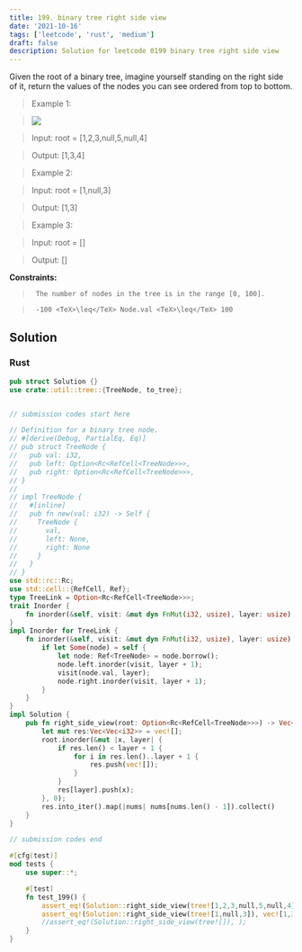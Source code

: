 ```yaml
---
title: 199. binary tree right side view
date: '2021-10-16'
tags: ['leetcode', 'rust', 'medium']
draft: false
description: Solution for leetcode 0199 binary tree right side view
---
```


 

  Given the root of a binary tree, imagine yourself standing on the right side of it, return the values of the nodes you can see ordered from top to bottom.

   

 >   Example 1:

 >   ![](https://assets.leetcode.com/uploads/2021/02/14/tree.jpg)

 >   Input: root <TeX>=</TeX> [1,2,3,null,5,null,4]

 >   Output: [1,3,4]

  

 >   Example 2:

  

 >   Input: root <TeX>=</TeX> [1,null,3]

 >   Output: [1,3]

  

 >   Example 3:

  

 >   Input: root <TeX>=</TeX> []

 >   Output: []

  

   

  **Constraints:**

  

 >   	The number of nodes in the tree is in the range [0, 100].

 >   	-100 <TeX>\leq</TeX> Node.val <TeX>\leq</TeX> 100


## Solution
### Rust
```rust
pub struct Solution {}
use crate::util::tree::{TreeNode, to_tree};


// submission codes start here

// Definition for a binary tree node.
// #[derive(Debug, PartialEq, Eq)]
// pub struct TreeNode {
//   pub val: i32,
//   pub left: Option<Rc<RefCell<TreeNode>>>,
//   pub right: Option<Rc<RefCell<TreeNode>>>,
// }
// 
// impl TreeNode {
//   #[inline]
//   pub fn new(val: i32) -> Self {
//     TreeNode {
//       val,
//       left: None,
//       right: None
//     }
//   }
// }
use std::rc::Rc;
use std::cell::{RefCell, Ref};
type TreeLink = Option<Rc<RefCell<TreeNode>>>;
trait Inorder {
    fn inorder(&self, visit: &mut dyn FnMut(i32, usize), layer: usize);
}
impl Inorder for TreeLink {
    fn inorder(&self, visit: &mut dyn FnMut(i32, usize), layer: usize) {
        if let Some(node) = self {
            let node: Ref<TreeNode> = node.borrow();
            node.left.inorder(visit, layer + 1);
            visit(node.val, layer);
            node.right.inorder(visit, layer + 1);
        }    
    }
}
impl Solution {
    pub fn right_side_view(root: Option<Rc<RefCell<TreeNode>>>) -> Vec<i32> {
        let mut res:Vec<Vec<i32>> = vec![];
        root.inorder(&mut |x, layer| {
            if res.len() < layer + 1 {
                for i in res.len()..layer + 1 {
                    res.push(vec![]);
                }
            }
            res[layer].push(x);
        }, 0);
        res.into_iter().map(|nums| nums[nums.len() - 1]).collect()
    }
}

// submission codes end

#[cfg(test)]
mod tests {
    use super::*;

    #[test]
    fn test_199() {
        assert_eq!(Solution::right_side_view(tree![1,2,3,null,5,null,4]), vec![1,3,4]);
        assert_eq!(Solution::right_side_view(tree![1,null,3]), vec![1,3]);
        //assert_eq!(Solution::right_side_view(tree![]), );
    }
}

```

